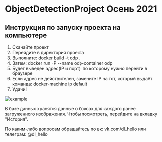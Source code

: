 # ObjectDetectionProject Осень 2021

## Инструкция по запуску проекта на компьютере
1. Скачайте проект
2. Перейдите в директория проекта
3. Выполните: docker build -t odp .
4. Затем: docker run -P --name odp-container odp
5. Будет выведен адрес(IP и порт), по которому нужно перейти в браузере
6. Если адрес не действителен, замените IP на тот, который выдаёт команда: docker-machine ip default
7. Удачи!

![example](https://user-images.githubusercontent.com/22598276/142774739-39e10316-1f54-4505-b728-ed7c0e8f32b4.gif)

В базе данных хранятся данные о боксах для каждого ранее загруженного изображения. Чтобы посмотреть, перейдите на вкладку "История".

По каким-либо вопросам обращайтесь по вк: vk.com/dl_hello или телеграм: @dl_hello
